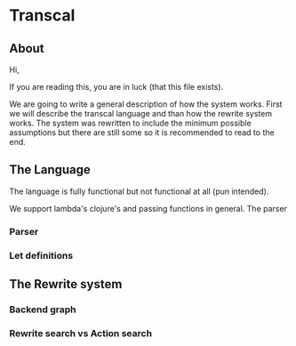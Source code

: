 # Transcal

## About
Hi,

If you are reading this, you are in luck (that this file exists).

We are going to write a general description of how the system works. 
First we will describe the transcal language and than how the rewrite system works.
The system was rewritten to include the minimum possible assumptions but there are
still some so it is recommended to read to the end.

## The Language
The language is fully functional but not functional at all (pun intended).

We support lambda's clojure's and passing functions in general. The parser

### Parser

### Let definitions

## The Rewrite system

### Backend graph

### Rewrite search vs Action search
